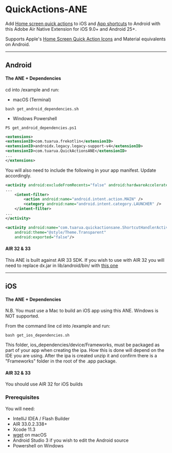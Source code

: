 # QuickActions-ANE

Add [Home screen quick actions](https://developer.apple.com/design/human-interface-guidelines/ios/extensions/home-screen-actions/) to iOS and [App shortcuts](https://developer.android.com/guide/topics/ui/shortcuts/) to Android with this Adobe Air Native Extension for iOS 9.0+ and Android 25+.    

Supports Apple's [Home Screen Quick Action Icons](https://developer.apple.com/design/human-interface-guidelines/ios/icons-and-images/system-icons/#quick-action-icons) and Material equivalents on Android.

-------------

## Android

#### The ANE + Dependencies

cd into /example and run:
- macOS (Terminal)
```shell
bash get_android_dependencies.sh
```
- Windows Powershell
```shell
PS get_android_dependencies.ps1
```

```xml
<extensions>
<extensionID>com.tuarua.frekotlin</extensionID>
<extensionID>androidx.legacy.legacy-support-v4</extensionID>
<extensionID>com.tuarua.QuickActionsANE</extensionID>
...
</extensions>
```

You will also need to include the following in your app manifest. Update accordingly.

```xml
<activity android:excludeFromRecents="false" android:hardwareAccelerated="true">
...
    <intent-filter>
        <action android:name="android.intent.action.MAIN" />
        <category android:name="android.intent.category.LAUNCHER" />
    </intent-filter>
...
</activity>

<activity android:name="com.tuarua.quickactionsane.ShortcutHandlerActivity"
    android:theme="@style/Theme.Transparent"
    android:exported="false"/>
```

#### AIR 32 & 33
This ANE is built against AIR 33 SDK. If you wish to use with AIR 32 you will need to replace dx.jar in lib/android/bin/ with [this one](https://github.com/tuarua/Android-ANE-Dependencies/blob/master/AIR32_patch/lib/android/bin/dx.jar?raw=true)

-------------

## iOS

#### The ANE + Dependencies

N.B. You must use a Mac to build an iOS app using this ANE. Windows is NOT supported.

From the command line cd into /example and run:

```shell
bash get_ios_dependencies.sh
```

This folder, ios_dependencies/device/Frameworks, must be packaged as part of your app when creating the ipa. How this is done will depend on the IDE you are using.
After the ipa is created unzip it and confirm there is a "Frameworks" folder in the root of the .app package.   

#### AIR 32 & 33
You should use AIR 32 for iOS builds

### Prerequisites

You will need:

- IntelliJ IDEA / Flash Builder
- AIR 33.0.2.338+
- Xcode 11.3
- [wget](http://rudix.org/packages/wget.html) on macOS
- Android Studio 3 if you wish to edit the Android source
- Powershell on Windows

